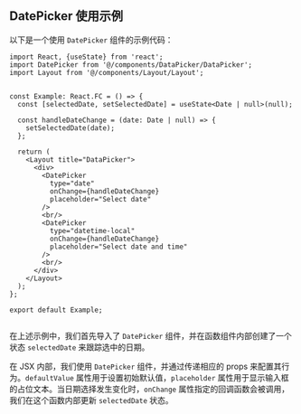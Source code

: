 ## DatePicker 使用示例

以下是一个使用 `DatePicker` 组件的示例代码：

```tsx
import React, {useState} from 'react';
import DatePicker from '@/components/DataPicker/DataPicker';
import Layout from '@/components/Layout/Layout';


const Example: React.FC = () => {
  const [selectedDate, setSelectedDate] = useState<Date | null>(null);

  const handleDateChange = (date: Date | null) => {
    setSelectedDate(date);
  };

  return (
    <Layout title="DataPicker">
      <div>
        <DatePicker
          type="date"
          onChange={handleDateChange}
          placeholder="Select date"
        />
        <br/>
        <DatePicker
          type="datetime-local"
          onChange={handleDateChange}
          placeholder="Select date and time"
        />
        <br/>
      </div>
    </Layout>
  );
};

export default Example;


```

在上述示例中，我们首先导入了 `DatePicker` 组件，并在函数组件内部创建了一个状态 `selectedDate` 来跟踪选中的日期。

在 JSX 内部，我们使用 `DatePicker` 组件，并通过传递相应的 props 来配置其行为。`defaultValue` 属性用于设置初始默认值，`placeholder` 属性用于显示输入框的占位文本。当日期选择发生变化时，`onChange` 属性指定的回调函数会被调用，我们在这个函数内部更新 `selectedDate` 状态。
